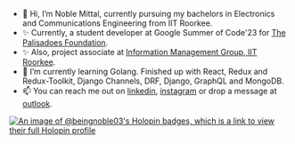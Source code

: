 - 👋 Hi, I’m Noble Mittal, currently pursuing my bachelors in Electronics and Communications Engineering from IIT Roorkee.
- ✨ Currently, a student developer at Google Summer of Code'23 for [The Palisadoes Foundation](https://github.com/PalisadoesFoundation).
- ✨ Also, project associate at [Information Management Group, IIT Roorkee](https://github.com/IMGIITRoorkee).
- 🌱 I’m currently learning Golang. Finished up with React, Redux and Redux-Toolkit, Django Channels, DRF, Django, GraphQL and MongoDB.
- 📫 You can reach me out on [linkedin](https://www.linkedin.com/in/noble-mittal-4b3a511a6/), [instagram](https://www.instagram.com/being_noble03/) or drop a message at [outlook](mailto:noblemittal@outlook.com).

[![An image of @beingnoble03's Holopin badges, which is a link to view their full Holopin profile](https://holopin.me/beingnoble03)](https://holopin.io/@beingnoble03)
